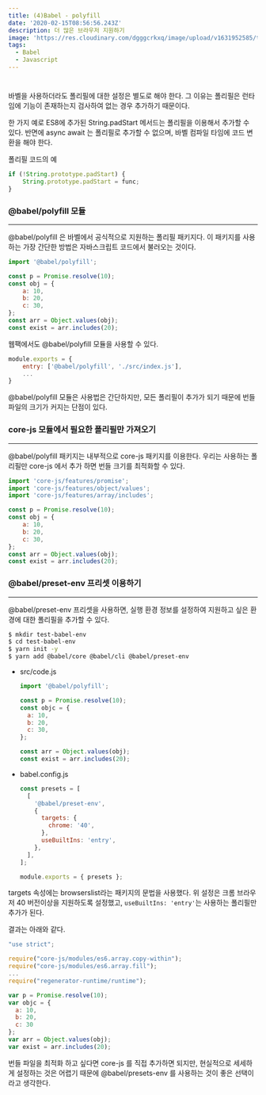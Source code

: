 ```yaml
---
title: (4)Babel - polyfill
date: '2020-02-15T08:56:56.243Z'
description: 더 많은 브라우저 지원하기
image: 'https://res.cloudinary.com/dgggcrkxq/image/upload/v1631952585/tlog/cover/babel_dqlw51.jpg'
tags:
  - Babel
  - Javascript
---
```

# 

바벨을 사용하더라도 폴리필에 대한 설정은 별도로 해야 한다. 그 이유는 폴리필은 런타임에 기능이 존재하는지 검사하여 없는 경우 추가하기 때문이다.

 한 가지 예로 ES8에 추가된 String.padStart 메서드는 폴리필을 이용해서 추가할 수 있다. 반면에 async await 는 폴리필로 추가할 수 없으며, 바벨 컴파일 타임에 코드 변환을 해야 한다.

폴리필 코드의 예

```jsx
if (!String.prototype.padStart) {
	String.prototype.padStart = func;
}
```

### @babel/polyfill 모듈

---

@babel/polyfill 은 바벨에서 공식적으로 지원하는 폴리필 패키지다. 이 패키지를 사용하는 가장 간단한 방법은 자바스크립트 코드에서 불러오는 것이다.

```jsx
import '@babel/polyfill';

const p = Promise.resolve(10);
const obj = {
	a: 10,
	b: 20,
	c: 30,
};
const arr = Object.values(obj);
const exist = arr.includes(20);
```

웹팩에서도 @babel/polyfill 모듈을 사용할 수 있다.

```jsx
module.exports = {
	entry: ['@babel/polyfill', './src/index.js'],
	...
}
```

@babel/polyfill 모듈은 사용법은 간단하지만, 모든 폴리필이 추가가 되기 때문에 번들 파일의 크기가 커지는 단점이 있다.

### core-js 모듈에서 필요한 폴리필만 가져오기

---

@babel/polyfill 패키지는 내부적으로 core-js 패키지를 이용한다. 우리는 사용하는 폴리필만 core-js 에서 추가 하면 번들 크기를 최적화할 수 있다.

```jsx
import 'core-js/features/promise';
import 'core-js/features/object/values';
import 'core-js/features/array/includes';

const p = Promise.resolve(10);
const obj = {
	a: 10,
	b: 20,
	c: 30,
};
const arr = Object.values(obj);
const exist = arr.includes(20);
```

### @babel/preset-env 프리셋 이용하기

---

@babel/preset-env 프리셋을 사용하면, 실행 환경 정보를 설정하여 지원하고 싶은 환경에 대한 폴리필을 추가할 수 있다.

```bash
$ mkdir test-babel-env
$ cd test-babel-env
$ yarn init -y
$ yarn add @babel/core @babel/cli @babel/preset-env
```

- src/code.js

    ```jsx
    import '@babel/polyfill';

    const p = Promise.resolve(10);
    const objc = {
      a: 10,
      b: 20,
      c: 30,
    };

    const arr = Object.values(obj);
    const exist = arr.includes(20);
    ```

- babel.config.js

    ```jsx
    const presets = [
      [
        '@babel/preset-env',
        {
          targets: {
            chrome: '40',
          },
          useBuiltIns: 'entry',
        },
      ],
    ];

    module.exports = { presets };
    ```

targets 속성에는 browserslist라는 패키지의 문법을 사용했다. 위 설정은 크롬 브라우저 40 버전이상을 지원하도록 설정했고, `useBuiltIns: 'entry'`는 사용하는 폴리필만 추가가 된다.

결과는 아래와 같다. 

```jsx
"use strict";

require("core-js/modules/es6.array.copy-within");
require("core-js/modules/es6.array.fill");
...
require("regenerator-runtime/runtime");

var p = Promise.resolve(10);
var objc = {
  a: 10,
  b: 20,
  c: 30
};
var arr = Object.values(obj);
var exist = arr.includes(20);
```

번들 파일을 최적화 하고 싶다면 core-js 를 직접 추가하면 되지만, 현실적으로 세세하게 설정하는 것은 어렵기 때문에 @babel/presets-env 를 사용하는 것이 좋은 선택이라고 생각한다.